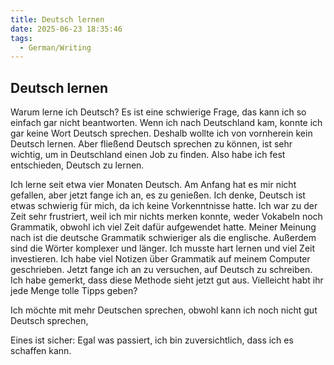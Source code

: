```yaml
---
title: Deutsch lernen
date: 2025-06-23 18:35:46
tags:
  - German/Writing
---
```


## Deutsch lernen

Warum lerne ich Deutsch? Es ist eine schwierige Frage, das kann ich so einfach gar nicht beantworten. Wenn ich nach Deutschland kam, konnte ich gar keine Wort Deutsch sprechen. Deshalb wollte ich von vornherein kein Deutsch lernen. Aber fließend Deutsch sprechen zu können, ist sehr wichtig, um in Deutschland einen Job zu finden. Also habe ich fest entschieden, Deutsch zu lernen.

Ich lerne seit etwa vier Monaten Deutsch. Am Anfang hat es mir nicht gefallen, aber jetzt fange ich an, es zu genießen. Ich denke, Deutsch ist etwas schwierig für mich, da ich keine Vorkenntnisse hatte. Ich war zu der Zeit sehr frustriert, weil ich mir nichts merken konnte, weder Vokabeln noch Grammatik, obwohl ich viel Zeit dafür aufgewendet hatte. Meiner Meinung nach ist die deutsche Grammatik schwieriger als die englische. Außerdem sind die Wörter komplexer und länger. Ich musste hart lernen und viel Zeit investieren. Ich habe viel Notizen über Grammatik auf meinem Computer geschrieben. Jetzt fange ich an zu versuchen, auf Deutsch zu schreiben. Ich habe gemerkt, dass diese Methode sieht jetzt gut aus. Vielleicht habt ihr jede Menge tolle Tipps geben?

Ich möchte mit mehr Deutschen sprechen, obwohl kann ich noch nicht gut Deutsch sprechen,

Eines ist sicher: Egal was passiert, ich bin zuversichtlich, dass ich es schaffen kann.
